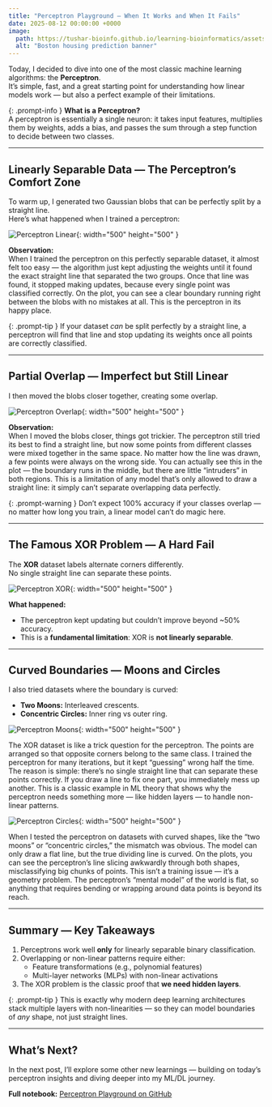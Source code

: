 ```yaml
---
title: "Perceptron Playground — When It Works and When It Fails"
date: 2025-08-12 00:00:00 +0000
image:
  path: https://tushar-bioinfo.github.io/learning-bioinformatics/assets/img/snrna-04-07-2025/img-.png
  alt: "Boston housing prediction banner"
---
```


Today, I decided to dive into one of the most classic machine learning algorithms: the **Perceptron**.  
It’s simple, fast, and a great starting point for understanding how linear models work — but also a perfect example of their limitations.

{: .prompt-info }
**What is a Perceptron?**  
A perceptron is essentially a single neuron: it takes input features, multiplies them by weights, adds a bias, and passes the sum through a step function to decide between two classes.

---

## Linearly Separable Data — The Perceptron’s Comfort Zone

To warm up, I generated two Gaussian blobs that can be perfectly split by a straight line.  
Here’s what happened when I trained a perceptron:

![Perceptron Linear](https://tushar-bioinfo.github.io/learning-bioinformatics/assets/img/blog1/plot1.png){: width="500" height="500" }

**Observation:**  
When I trained the perceptron on this perfectly separable dataset, it almost felt too easy — the algorithm just kept adjusting the weights until it found the exact straight line that separated the two groups. Once that line was found, it stopped making updates, because every single point was classified correctly. On the plot, you can see a clear boundary running right between the blobs with no mistakes at all. This is the perceptron in its happy place.

{: .prompt-tip }
If your dataset *can* be split perfectly by a straight line, a perceptron will find that line and stop updating its weights once all points are correctly classified.

---

## Partial Overlap — Imperfect but Still Linear

I then moved the blobs closer together, creating some overlap.

![Perceptron Overlap](https://tushar-bioinfo.github.io/learning-bioinformatics/assets/img/blog1/plot2.png){: width="500" height="500" }

**Observation:**  
When I moved the blobs closer, things got trickier. The perceptron still tried its best to find a straight line, but now some points from different classes were mixed together in the same space. No matter how the line was drawn, a few points were always on the wrong side. You can actually see this in the plot — the boundary runs in the middle, but there are little “intruders” in both regions. This is a limitation of any model that’s only allowed to draw a straight line: it simply can’t separate overlapping data perfectly.



{: .prompt-warning }
Don’t expect 100% accuracy if your classes overlap — no matter how long you train, a linear model can’t do magic here.

---

## The Famous XOR Problem — A Hard Fail

The **XOR** dataset labels alternate corners differently.  
No single straight line can separate these points.

![Perceptron XOR](https://tushar-bioinfo.github.io/learning-bioinformatics/assets/img/blog1/plot3.png){: width="500" height="500" }

**What happened:**  
- The perceptron kept updating but couldn’t improve beyond ~50% accuracy.
- This is a **fundamental limitation**: XOR is **not linearly separable**.

---

## Curved Boundaries — Moons and Circles

I also tried datasets where the boundary is curved:

- **Two Moons:** Interleaved crescents.  
- **Concentric Circles:** Inner ring vs outer ring.

![Perceptron Moons](https://tushar-bioinfo.github.io/learning-bioinformatics/assets/img/blog1/plot4.png){: width="500" height="500" }

The XOR dataset is like a trick question for the perceptron. The points are arranged so that opposite corners belong to the same class. I trained the perceptron for many iterations, but it kept “guessing” wrong half the time. The reason is simple: there’s no single straight line that can separate these points correctly. If you draw a line to fix one part, you immediately mess up another. This is a classic example in ML theory that shows why the perceptron needs something more — like hidden layers — to handle non-linear patterns.

![Perceptron Circles](https://tushar-bioinfo.github.io/learning-bioinformatics/assets/img/blog1/plot5.png){: width="500" height="500" }

When I tested the perceptron on datasets with curved shapes, like the “two moons” or “concentric circles,” the mismatch was obvious. The model can only draw a flat line, but the true dividing line is curved. On the plots, you can see the perceptron’s line slicing awkwardly through both shapes, misclassifying big chunks of points. This isn’t a training issue — it’s a geometry problem. The perceptron’s “mental model” of the world is flat, so anything that requires bending or wrapping around data points is beyond its reach.


---

## Summary — Key Takeaways

1. Perceptrons work well **only** for linearly separable binary classification.  
2. Overlapping or non-linear patterns require either:
   - Feature transformations (e.g., polynomial features)
   - Multi-layer networks (MLPs) with non-linear activations
3. The XOR problem is the classic proof that **we need hidden layers**.

{: .prompt-tip }
This is exactly why modern deep learning architectures stack multiple layers with non-linearities — so they can model boundaries of *any* shape, not just straight lines.

---


## What’s Next?
In the next post, I’ll explore some other new learnings — building on today’s perceptron insights and diving deeper into my ML/DL journey.

**Full notebook:** [Perceptron Playground on GitHub](#)  
